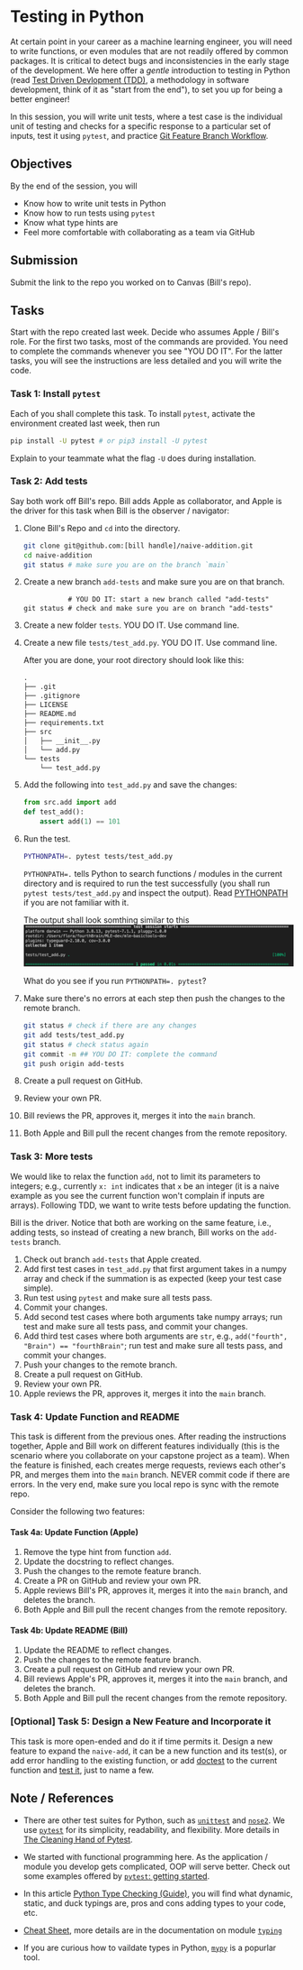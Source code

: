 # Testing in Python

At certain point in your career as a machine learning engineer, you will need to write functions, or even modules that are not readily offered by common packages. It is critical to detect bugs and inconsistencies in the early stage of the development. We here offer a *gentle* introduction to testing in Python (read [Test Driven Devlopment (TDD)](https://testdriven.io/test-driven-development/), a methodology in software development, think of it as "start from the end"), to set you up for being a better engineer!

In this session, you will write unit tests, where a test case is the individual unit of testing and checks for a specific response to a particular set of inputs, test it using `pytest`, and practice [Git Feature Branch Workflow](https://www.atlassian.com/git/tutorials/comparing-workflows/feature-branch-workflow). 

## Objectives
By the end of the session, you will 
- Know how to write unit tests in Python
- Know how to run tests using `pytest`
- Know what type hints are
- Feel more comfortable with collaborating as a team via GitHub

## Submission
Submit the link to the repo you worked on to Canvas (Bill's repo).

## Tasks
Start with the repo created last week. Decide who assumes Apple / Bill's role. For the first two tasks, most of the commands are provided. You need to complete the commands whenever you see "YOU DO IT". For the latter tasks, you will see the instructions are less detailed and you will write the code. 

### Task 1: Install `pytest` 
Each of you shall complete this task. To install `pytest`, activate the environment created last week, then run
```bash
pip install -U pytest # or pip3 install -U pytest
```

Explain to your teammate what the flag `-U` does during installation. 


### Task 2: Add tests
Say both work off Bill's repo. Bill adds Apple as collaborator, and Apple is the driver for this task when Bill is the observer / navigator:

1. Clone Bill's Repo and `cd` into the directory.
    ```bash
    git clone git@github.com:[bill handle]/naive-addition.git
    cd naive-addition
    git status # make sure you are on the branch `main`
    ```
1. Create a new branch `add-tests` and make sure you are on that branch.
    ```
               # YOU DO IT: start a new branch called "add-tests"
    git status # check and make sure you are on branch "add-tests"
    ````

1. Create a new folder `tests`. YOU DO IT. Use command line.  

1. Create a new file `tests/test_add.py`. YOU DO IT. Use command line.

    After you are done, your root directory should look like this:
    ```
    .
    ├── .git
    ├── .gitignore
    ├── LICENSE
    ├── README.md
    ├── requirements.txt
    ├── src
    │   ├── __init__.py
    │   └── add.py
    └── tests
        └── test_add.py
    ```
1. Add the following into `test_add.py` and save the changes:
    ```python
    from src.add import add
    def test_add():
        assert add(1) == 101
    ```
1. Run the test. 

    ```bash
    PYTHONPATH=. pytest tests/test_add.py
    ```
    `PYTHONPATH=.` tells Python to search functions / modules in the current directory and is required to run the test successfully (you shall run `pytest tests/test_add.py` and inspect the output). Read [PYTHONPATH](https://docs.python.org/3/using/cmdline.html) if you are not familiar with it. 

    The output shall look somthing similar to this
    ![](../img/output-run-single-test.png)

    What do you see if you run `PYTHONPATH=. pytest`?
    
1. Make sure there's no errors at each step then push the changes to the remote branch. 
    ```bash
    git status # check if there are any changes
    git add tests/test_add.py
    git status # check status again
    git commit -m ## YOU DO IT: complete the command
    git push origin add-tests
    ```
1. Create a pull request on GitHub.
1. Review your own PR.
1. Bill reviews the PR, approves it, merges it into the `main` branch.
1. Both Apple and Bill pull the recent changes from the remote repository.

### Task 3: More tests 
We would like to relax the function `add`, not to limit its parameters to integers; e.g., currently `x: int` indicates that `x` be an integer (it is a naive example as you see the current function won't complain if inputs are arrays). Following TDD, we want to write tests before updating the function. 

Bill is the driver. Notice that both are working on the same feature, i.e., adding tests, so instead of creating a new branch, Bill works on the `add-tests` branch.

1. Check out branch `add-tests` that Apple created.
2. Add first test cases in `test_add.py` that first argument takes in a numpy array and check if the summation is as expected (keep your test case simple).
3. Run test using `pytest` and make sure all tests pass. 
4. Commit your changes.
5. Add second test cases where both arguments take numpy arrays; run test and make sure all tests pass, and commit your changes.
6. Add third test cases where both arguments are `str`, e.g., `add("fourth", "Brain") == "fourthBrain"`; run test and make sure all tests pass, and commit your changes.
7. Push your changes to the remote branch.
8. Create a pull request on GitHub.
9. Review your own PR.
10. Apple reviews the PR, approves it, merges it into the `main` branch.


### Task 4: Update Function and README
This task is different from the previous ones. After reading the instructions together, Apple and Bill work on different features individually (this is the scenario where you collaborate on your capstone project as a team). When the feature is finished, each creates merge requests, reviews each other's PR, and merges them into the `main` branch. NEVER commit code if there are errors. In the very end, make sure you local repo is sync with the remote repo.

Consider the following two features:
#### Task 4a: Update Function (Apple)
1. Remove the type hint from function `add`.
2. Update the docstring to reflect changes.
3. Push the changes to the remote feature branch.
4. Create a PR on GitHub and review your own PR.
5. Apple reviews Bill's PR, approves it, merges it into the `main` branch, and deletes the branch.
6. Both Apple and Bill pull the recent changes from the remote repository.

#### Task 4b: Update README (Bill)
1. Update the README to reflect changes.
2. Push the changes to the remote feature branch.
3. Create a pull request on GitHub and review your own PR.
4. Bill reviews Apple's PR, approves it, merges it into the `main` branch, and deletes the branch.
5. Both Apple and Bill pull the recent changes from the remote repository.

### [Optional] Task 5: Design a New Feature and Incorporate it
This task is more open-ended and do it if time permits it. Design a new feature to expand the `naive-add`, it can be a new function and its test(s), or add error handling to the existing function, or add [doctest](https://docs.python.org/3/library/doctest.html) to the current function and [test it](https://doc.pytest.org/en/latest/how-to/doctest.html), just to name a few. 

## Note / References
- There are other test suites for Python, such as [`unittest`](https://docs.python.org/3/library/unittest.html) and [`nose2`](https://docs.nose2.io/en/latest/). We use [`pytest`](https://docs.pytest.org/en/6.2.x/getting-started.html) for its simplicity, readability, and flexibility. More details in [The Cleaning Hand of Pytest](https://blog.daftcode.pl/the-cleaning-hand-of-pytest-28f434f4b684). 

- We started with functional programming here. As the application / module you develop gets complicated, OOP will serve better. Check out some examples offered by [`pytest`: getting started](https://docs.pytest.org/en/6.2.x/getting-started.html).

- In this article [Python Type Checking (Guide)](https://realpython.com/python-type-checking/), you will find what dynamic, static, and duck typings are, pros and cons adding types to your code, etc. 

- [Cheat Sheet](https://mypy.readthedocs.io/en/stable/cheat_sheet_py3.html), more details are in the documentation on module [`typing`](https://docs.python.org/3/library/typing.html)

- If you are curious how to vaildate types in Python, [`mypy`](https://mypy.readthedocs.io/en/stable/getting_started.html) is a popurlar tool.
    
    